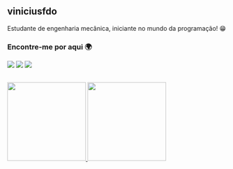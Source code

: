 ## viniciusfdo
Estudante de engenharia mecânica, iniciante no mundo da programação! 😁

### Encontre-me por aqui 🌍
<a href = "mailto:viniciusfo12@gmail.com"><img loading="lazy" src="https://img.shields.io/badge/Gmail-D14836?style=for-the-badge&logo=gmail&logoColor=white" target="_blank"></a>
<a href="https://www.linkedin.com/in/vinícius-oliveira-eme/" target="_blank"><img loading="lazy" src="https://img.shields.io/badge/-LinkedIn-%230077B5?style=for-the-badge&logo=linkedin&logoColor=white" target="_blank"></a>
<a href="https://instagram.com/viniciusfd_" target="_blank"><img loading="lazy" src="https://img.shields.io/badge/-Instagram-%23E4405F?style=for-the-badge&logo=instagram&logoColor=white" target="_blank"></a>

##
<a href="https://github.com/viniciusfdo">
<img loading="lazy" height="180em" src="https://github-readme-stats.vercel.app/api/top-langs/?username=viniciusfdo&layout=compact&langs_count=7&theme=dracula"/>
<img loading="lazy" height="180em" src="https://github-readme-stats.vercel.app/api?username=viniciusfdo&show_icons=true&theme=dracula&include_all_commits=true&count_private=true"/>
